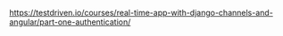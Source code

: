 https://testdriven.io/courses/real-time-app-with-django-channels-and-angular/part-one-authentication/